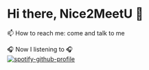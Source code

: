 # Hi there, Nice2MeetU 👋


📫 How to reach me: come and talk to me<br/>


🎧 Now I listening to 🎧 <br/>
[![spotify-github-profile](https://spotify-github-profile.vercel.app/api/view?uid=21gnlwruhkvxw3omz3fx34ngq&cover_image=false&theme=default)](https://spotify-github-profile.vercel.app/api/view?uid=21gnlwruhkvxw3omz3fx34ngq&redirect=true)
<br />

<!-- [![MY GitHub stats](https://github-readme-stats.vercel.app/api?username=NChancheep&count_private=true&show_icons=true&title_color=FFFFFF&icon_color=FFFB00&text_color=FFFFFF&bg_color=DEG,42275A,734B6D&hide_border=true)](https://github.com/anuraghazra/github-readme-stats)
[![Top Langs](https://github-readme-stats.vercel.app/api/top-langs/?username=NChancheep&title_color=FFFFFF&text_color=FFFFFF&bg_color=DEG,734B6D,42275A&layout=compact&hide_border=true)](https://github.com/anuraghazra/github-readme-stats)
 -->
